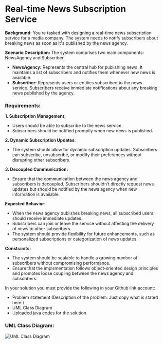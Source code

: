 # Real-time News Subscription Service

**Background:** You're tasked with designing a real-time news subscription service for a media company. The system needs to notify subscribers about breaking news as soon as it's published by the news agency.

**Scenario Description:** The system comprises two main components: NewsAgency and Subscriber.

   * **NewsAgency:** Represents the central hub for publishing news. It maintains a list of subscribers and notifies them whenever new news is available.
   * **Subscriber:** Represents users or entities subscribed to the news service. Subscribers receive immediate notifications about any breaking news published by the agency.

### **Requirements:**

**1. Subscription Management:**

   * Users should be able to subscribe to the news service.
   * Subscribers should be notified promptly when new news is published.

**2. Dynamic Subscription Updates:**

   * The system should allow for dynamic subscription updates. Subscribers can subscribe, unsubscribe, or modify their preferences without disrupting other subscribers.

**3. Decoupled Communication:**

   * Ensure that the communication between the news agency and subscribers is decoupled. Subscribers shouldn't directly request news updates but should be notified by the news agency when new information is available.

**Expected Behavior:**

   * When the news agency publishes breaking news, all subscribed users should receive immediate updates.
   * Subscribers can join or leave the service without affecting the delivery of news to other subscribers.
   * The system should provide flexibility for future enhancements, such as personalized subscriptions or categorization of news updates.

**Constraints:**

   * The system should be scalable to handle a growing number of subscribers without compromising performance.
   * Ensure that the implementation follows object-oriented design principles and promotes loose coupling between the news agency and subscribers.

In your solution you must provide the following in your Github link account:

   * Problem statement (Description of the problem. Just copy what is stated here.)
   * UML Class Diagram
   * Uploaded java codes for the solution.

### UML Class Diagram:

![UML Class Diagram](https://github.com/user-attachments/assets/857571cc-9607-4e01-95af-dedbffaf7b53)
